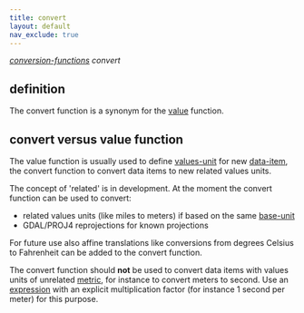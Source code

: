```yaml
---
title: convert
layout: default
nav_exclude: true
---
```

*[conversion-functions](conversion-functions) convert*

## definition

The convert function is a synonym for the [value](value) function.

## convert versus value function

The value function is usually used to define [values-unit](values-unit) for new [data-item](data-item), the convert function to convert data items to new related values units.

The concept of 'related' is in development. At the moment the convert function can be used to convert:
- related values units (like miles to meters) if based on the same [base-unit](base-unit)
- GDAL/PROJ4 reprojections for known projections

For future use also affine translations like conversions from degrees Celsius to Fahrenheit can be added to the convert function.

The convert function should <B>not</B> be used to convert data items with values units of unrelated [metric](metric), for instance to convert meters to second.
Use an [expression](expression) with an explicit multiplication factor (for instance 1 second per meter) for this purpose.